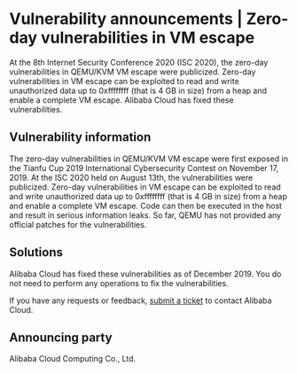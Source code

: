 # Vulnerability announcements \| Zero-day vulnerabilities in VM escape

At the 8th Internet Security Conference 2020 \(ISC 2020\), the zero-day vulnerabilities in QEMU/KVM VM escape were publicized. Zero-day vulnerabilities in VM escape can be exploited to read and write unauthorized data up to 0xffffffff \(that is 4 GB in size\) from a heap and enable a complete VM escape. Alibaba Cloud has fixed these vulnerabilities.

## Vulnerability information

The zero-day vulnerabilities in QEMU/KVM VM escape were first exposed in the Tianfu Cup 2019 International Cybersecurity Contest on November 17, 2019. At the ISC 2020 held on August 13th, the vulnerabilities were publicized. Zero-day vulnerabilities in VM escape can be exploited to read and write unauthorized data up to 0xffffffff \(that is 4 GB in size\) from a heap and enable a complete VM escape. Code can then be executed in the host and result in serious information leaks. So far, QEMU has not provided any official patches for the vulnerabilities.

## Solutions

Alibaba Cloud has fixed these vulnerabilities as of December 2019. You do not need to perform any operations to fix the vulnerabilities.

If you have any requests or feedback, [submit a ticket](https://workorder-intl.console.aliyun.com/#/ticket/createIndex) to contact Alibaba Cloud.

## Announcing party

Alibaba Cloud Computing Co., Ltd.

